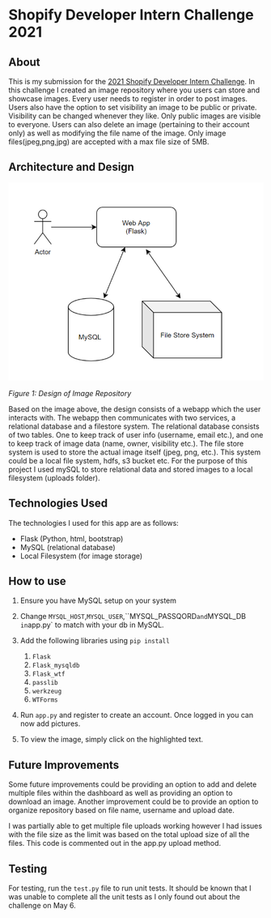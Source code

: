 # Shopify Developer Intern Challenge 2021

## About

This is my submission for the [2021 Shopify Developer Intern Challenge](https://docs.google.com/document/d/1ZKRywXQLZWOqVOHC4JkF3LqdpO3Llpfk_CkZPR8bjak/edit#heading=h.n7bww7g70ipk). In this challenge I created an image repository where you users can store and showcase images. Every user needs to register in order to post images. Users also have the option to set visibility an image to be public or private. Visibility can be changed whenever they like. Only public images are visible to everyone. Users can also delete an image (pertaining to their account only) as well as modifying the file name of the image. Only image files(jpeg,png,jpg) are accepted with a max file size of 5MB.

## Architecture and Design 
![Figure 1: Design of Image Repository](filestore.png)

*Figure 1: Design of Image Repository*

Based on the image above, the design consists of a webapp which the user interacts with. The webapp then communicates with two services, a relational database and a filestore system. The relational database consists of two tables. One to keep track of user info (username, email etc.), and one to keep track of image data (name, owner, visibility etc.). The file store system is used to store the actual image itself (jpeg, png, etc.). This system could be a local file system, hdfs, s3 bucket etc.  For the purpose of this project I used mySQL to store relational data and stored images to a local filesystem (uploads folder). 

## Technologies Used

The technologies I used for this app are as follows:
* Flask (Python, html, bootstrap)
* MySQL (relational database)
* Local Filesystem (for image storage)


## How to use

1. Ensure you have MySQL setup on your system
2. Change `MYSQL_HOST`,`MYSQL_USER`,``MYSQL_PASSQORD` and `MYSQL_DB`  in `app.py` to match with your db in MySQL. 
3. Add the following libraries using `pip install ` 
    1. `Flask`
    2. `Flask_mysqldb`
    3. `Flask_wtf`
    4. `passlib`
    5. `werkzeug`
    6. `WTForms`

4. Run `app.py` and register to create an account. Once logged in you can now add pictures. 
5. To view the image, simply click on the highlighted text.


## Future Improvements

Some future improvements could be providing an option to add and delete multiple files within the dashboard as well as providing an option to download an image. Another improvement could be to provide an option to organize repository based on file name, username and upload date.

I was partially able to get multiple file uploads working however I had issues with the file size as the limit was based on the total upload size of all the files. This code is commented out in the app.py upload method. 

## Testing

For testing, run the `test.py` file to run unit tests. It should be known that I was unable to complete all the unit tests as I only found out about the challenge on May 6. 





